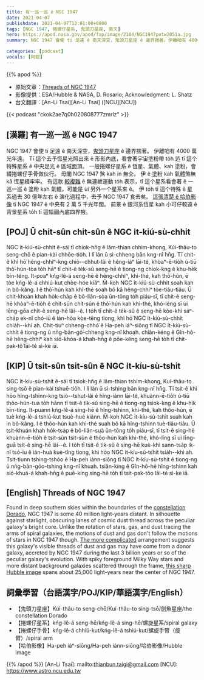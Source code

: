 ```yaml
---
title: 有一巡一巡 ê NGC 1947
date: 2021-04-07
publishdate: 2021-04-07T12:01:00+0800
tags: [NGC 1947, 捲螺仔星系, 鬼頭刀星座, 南天]
hero: https://apod.nasa.gov/apod/fap/image/2104/NGC1947potw2051a.jpg
summary: NGC 1947 會使 tī 足遠 ê 南天深空，鬼頭刀星座 ê 邊界揣著。伊離咱有 4000 萬光年遠。

categories: [podcast]
vocals: [阿錕]
---
```


{{% apod %}}

- 原始文章：[Threads of NGC 1947](https://apod.nasa.gov/apod/ap210407.html)
- 影像提供：ESA/Hubble & NASA, D. Rosario; Acknowledgment: L. Shatz
- 台文翻譯：[An-Li Tsai][An-Li Tsai] ([NCU][NCU])

{{< podcast "ckok2ae7q0h020808777zmrlz" >}}

## [漢羅] 有一巡一巡 ê NGC 1947

NGC 1947 會使 tī 足遠 ê 南天深空，[鬼頭刀星座][constellation Dorado] ê 邊界揣著。
伊離咱有 4000 萬光年遠。
Tī 這个去予恆星光照出來 ê 形影內底，看會著宇宙塗粉帶 to̍h 迒 tī 這个特殊星系 ê 中央足光 ê 區域面頂。
一般捲螺仔星系 ê 恆星、氣體、kah 塗粉，會綴捲螺仔手骨做伙行。
毋閣 NGC 1947 煞 kah in 無仝。
伊 ê 塗粉 kah 氣體煞無 kā 恆星綴牢牢。
有這款 [較複雜][The more complicated] ê 無連紲運動 to̍h 表示，tī 這个星系看會著 ê 一巡一巡 ê 塗粉 kah 氣體，可能是 ùi 另外一个星系來 ê。
伊 to̍h tī 這个特殊 ê 星系過去 30 億年左右 ê 演化過程中，去予 NGC 1947 食去矣。
[這張清楚 ê 哈伯影像][this sharp Hubble image] tī NGC 1947 ê 中央有 2 萬 5 千光年闊。
前景 ê 銀河系恆星 kah 小可仔較遠 ê 背景星系 to̍h tī 這幅圖內底四界掖。


## [POJ] Ū chit-sûn chit-sûn ê NGC i̍t-kiú-sù-chhit

NGC i̍t-kiú-sù-chhit ē-sái tī chiok-hn̄g ê lâm-thian chhim-khong, Kúi-thâu-to seng-chō ê pian-kài chhōe-tio̍h.
I lî lán ū sì-chheng bān kng-nî hn̄g.
Tī chit-ê khì hō͘ hêng-chhiⁿ-kng chiò--chhut-lâi ê hêng-iáⁿ lāi-té, khòaⁿ-ē-tio̍h ú-tiū thô͘-hún-tòa to̍h hāⁿ tī chit-ê te̍k-sû seng-hē ê tiong-ng chiok-kng ê khu-he̍k bīn-téng.
It-poaⁿ kńg-lê-á seng-hē ê hêng-chhiⁿ, khì-thé, kah thô͘-hún, ē tòe kńg-lê-á chhiú-kut chòe-hóe kiâⁿ.
M̄-koh NGC i̍t-kiú-sù-chhit soah kah in bô-kâng.
I ê thô͘-hún kah khì-thé soah bô kā hêng-chhiⁿ tòe-tiâu-tiâu.
Ū chit-khoán khah ho̍k-cha̍p ê bô-liân-sòa ūn-tōng to̍h piáu-sī, tī chit-ê seng-hē khòaⁿ-ē-tio̍h ê chit-sûn chit-sûn ê thô͘-hún kah khì-thé, khó-lêng sī ùi lēng-gōa chi̍t-ê seng-hē lâi--ê.
I to̍h tī chit-ê te̍k-sû ê seng-hē kòe-khì saⁿ-cha̍p ek-nî chó-iū ê ián-hòa kòe-têng tiong, khì hō͘ NGC i̍t-kiú-sù-chhit chia̍h--khì ah.
Chit-tiuⁿ chheng-chhó͘ ê Ha-peh iáⁿ-siōng tī NGC i̍t-kiú-sù-chhit ê tiong-ng ū nn̄g-bān-gō͘-chheng kng-nî khoah.
chiân-kéng ê Gîn-hô-hē hêng-chhiⁿ kah sió-khóa-á khah-hn̄g ê pōe-kéng seng-hē to̍h tī chit-pak-tô͘ lāi-té sì-kè iā.

## [KIP] Ū tsit-sûn tsit-sûn ê NGC i̍t-kíu-sù-tshit

NGC i̍t-kíu-sù-tshit ē-sái tī tsiok-hn̄g ê lâm-thian tshim-khong, Kuí-thâu-to sing-tsō ê pian-kài tshuē-tio̍h.
I lî lán ū sì-tshing bān kng-nî hn̄g.
Tī tsit-ê khì hōo hîng-tshinn-kng tsiò--tshut-lâi ê hîng-iánn lāi-té, khuànn-ē-tio̍h ú-tiū thôo-hún-tuà to̍h hānn tī tsit-ê ti̍k-sû sing-hē ê tiong-ng tsiok-kng ê khu-hi̍k bīn-tíng.
It-puann kńg-lê-á sing-hē ê hîng-tshinn, khì-thé, kah thôo-hún, ē tuè kńg-lê-á tshiú-kut tsuè-hué kiânn.
M̄-koh NGC i̍t-kíu-sù-tshit suah kah in bô-kâng.
I ê thôo-hún kah khì-thé suah bô kā hîng-tshinn tuè-tiâu-tiâu.
Ū tsit-khuán khah ho̍k-tsa̍p ê bô-liân-suà ūn-tōng to̍h piáu-sī, tī tsit-ê sing-hē khuànn-ē-tio̍h ê tsit-sûn tsit-sûn ê thôo-hún kah khì-thé, khó-lîng sī uì līng-guā tsi̍t-ê sing-hē lâi--ê.
I to̍h tī tsit-ê ti̍k-sû ê sing-hē kuè-khì sann-tsa̍p ik-nî tsó-īu ê ián-huà kuè-tîng tiong, khì hōo NGC i̍t-kíu-sù-tshit tsia̍h--khì ah.
Tsit-tiunn tshing-tshóo ê Ha-peh iánn-siōng tī NGC i̍t-kíu-sù-tshit ê tiong-ng ū nn̄g-bān-gōo-tshing kng-nî khuah.
tsiân-kíng ê Gîn-hô-hē hîng-tshinn kah sió-khuá-á khah-hn̄g ê puē-kíng sing-hē to̍h tī tsit-pak-tôo lāi-té sì-kè iā.


## [English]  Threads of NGC 1947

Found in deep southern skies within the boundaries of the [constellation Dorado][constellation Dorado], NGC 1947 is some 40 million light-years distant. In silhouette against starlight, obscuring lanes of cosmic dust thread across the peculiar galaxy's bright core. Unlike the rotation of stars, gas, and dust tracing the arms of spiral galaxies, the motions of dust and gas don't follow the motions of stars in NGC 1947 though. [The more complicated][The more complicated] arrangement suggests this galaxy's visible threads of dust and gas may have come from a donor galaxy, accreted by NGC 1947 during the last 3 billion years or so of the peculiar galaxy's evolution. With spiky foreground Milky Way stars and more distant background galaxies scattered through the frame, [this sharp Hubble image][this sharp Hubble image] spans about 25,000 light-years near the center of NGC 1947.

## 詞彙學習（台語漢字/POJ/KIP/華語漢字/English）

- 【鬼頭刀星座】Kúi-thâu-to seng-chō/Kuí-thâu-to sing-tsō/劍魚星座/the constellation Dorado
- 【捲螺仔星系】kńg-lê-á seng-hē/kńg-lê-á sing-hē/螺旋星系/spiral galaxy
- 【捲螺仔手骨】kńg-lê-á chhiú-kut/kńg-lê-á tshiú-kut/螺旋手臂（旋臂）/spiral arm
- 【哈伯影像】Ha-peh iáⁿ-siōng/Ha-peh iánn-siōng/哈伯影像/Hubble image



{{% /apod %}}
[An-Li Tsai]: mailto:thianbun.taigi@gmail.com
[NCU]: https://www.astro.ncu.edu.tw

[constellation Dorado]: https://www.constellation-guide.com/constellation-list/dorado-constellation/
[The more complicated]: https://arxiv.org/abs/0811.1754
[this sharp Hubble image]: https://esahubble.org/images/potw2051a/
